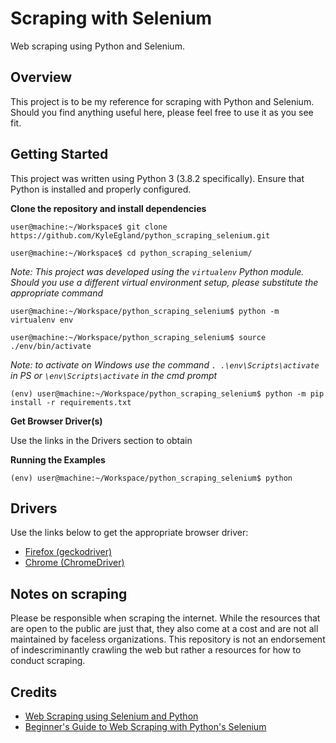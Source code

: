 # Scraping with Selenium
Web scraping using Python and Selenium.

## Overview
This project is to be my reference for scraping with Python and Selenium. Should you find anything useful here, please feel free to use it as you see fit.

## Getting Started
This project was written using Python 3 (3.8.2 specifically). Ensure that Python is installed and properly configured.

__Clone the repository and install dependencies__

`user@machine:~/Workspace$ git clone https://github.com/KyleEgland/python_scraping_selenium.git`

`user@machine:~/Workspace$ cd python_scraping_selenium/`

_Note: This project was developed using the `virtualenv` Python module. Should you use a different virtual environment setup, please substitute the appropriate command_

`user@machine:~/Workspace/python_scraping_selenium$ python -m virtualenv env`

`user@machine:~/Workspace/python_scraping_selenium$ source ./env/bin/activate`

_Note: to activate on Windows use the command `. .\env\Scripts\activate` in PS or `\env\Scripts\activate` in the cmd prompt_

`(env) user@machine:~/Workspace/python_scraping_selenium$ python -m pip install -r requirements.txt`

__Get Browser Driver(s)__

Use the links in the Drivers section to obtain

__Running the Examples__

`(env) user@machine:~/Workspace/python_scraping_selenium$ python `

## Drivers
Use the links below to get the appropriate browser driver:

* [Firefox (geckodriver)](https://github.com/mozilla/geckodriver)
* [Chrome (ChromeDriver)](https://chromedriver.chromium.org/downloads)

## Notes on scraping

Please be responsible when scraping the internet.  While the resources that are open to the public are just that, they also come at a cost and are not all maintained by faceless organizations. This repository is not an endorsement of indescriminantly crawling the web but rather a resources for how to conduct scraping.

## Credits

* [Web Scraping using Selenium and Python](https://www.scrapingbee.com/blog/selenium-python/)
* [Beginner's Guide to Web Scraping with Python's Selenium](https://lewiskori.com/blog/beginner-s-guide-to-web-scraping-with-python-s-selenium/)
